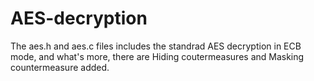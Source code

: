 # AES-decryption

The aes.h and aes.c files includes the standrad AES decryption in ECB mode, and what's more, there are Hiding coutermeasures and Masking countermeasure added.

